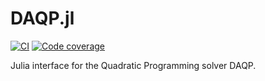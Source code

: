 # DAQP.jl
[![CI](https://github.com/darnstrom/DAQP.jl/workflows/CI/badge.svg)](https://github.com/darnstrom/DAQP.jl/actions)
[![Code coverage](http://codecov.io/gh/darnstrom/DAQP.jl/graphs/badge.svg)](http://codecov.io/github/darnstrom/DAQP.jl)

Julia interface for the Quadratic Programming solver DAQP.
